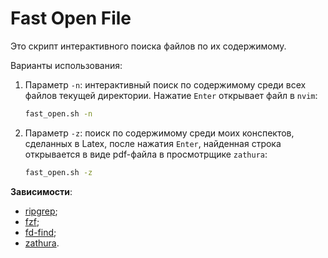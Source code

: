 # Fast Open File

Это скрипт интерактивного поиска файлов по их содержимому.

Варианты использования:

1. Параметр `-n`: интерактивный поиск по содержимому среди всех файлов текущей
   директории. Нажатие `Enter` открывает файл в `nvim`:

   ```bash
   fast_open.sh -n
   ```

2. Параметр `-z`: поиск по содержимому среди моих конспектов, сделанных в Latex,
   после нажатия `Enter`, найденная строка открывается в виде pdf-файла в
   просмотрщике `zathura`:

   ```bash
   fast_open.sh -z
   ```

**Зависимости**:

- [ripgrep](https://github.com/BurntSushi/ripgrep);
- [fzf](https://github.com/junegunn/fzf);
- [fd-find](https://github.com/sharkdp/fd);
- [zathura](https://github.com/pwmt/zathura).
